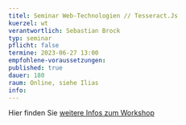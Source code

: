 ```yaml
---
titel: Seminar Web-Technologien // Tesseract.Js
kuerzel: wt
verantwortlich: Sebastian Brock
typ: seminar
pflicht: false
termine: 2023-06-27 13:00
empfohlene-voraussetzungen: 
published: true
dauer: 180
raum: Online, siehe Ilias
info: 
---
```


Hier finden Sie [weitere Infos zum Workshop](https://th-koeln.github.io/mi-master-wtw/workshops/2023/tesseractJS/index/)
